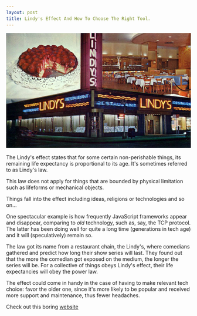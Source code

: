 ```yaml
---
layout: post
title: Lindy's Effect And How To Choose The Right Tool.
---
```


![image](/images/lindy.png )


The Lindy's effect states that for some certain non-perishable things, its remaining life expectancy is proportional to its age. It's sometimes referred to as Lindy's law.



This law does not apply for things that are bounded by physical limitation such as lifeforms or mechanical objects.

Things fall into the effect including ideas, religions or technologies and so on...

One spectacular example is how frequently JavaScript frameworks appear and disappear, comparing to *old* technology, such as, say, the TCP protocol. The latter has been doing well for quite a long time (generations in tech age) and it will (speculatively) remain so.






The law got its name from a restaurant chain, the Lindy's, where comedians gathered and predict how long their show series will last. They found out that the more the comedian got exposed on the medium, the longer the series will be. For a collective of things obeys Lindy's effect, their life expectancies will obey the power law.


The effect could come in handy in the case of having to make relevant tech choice: favor the older one, since it's more likely to be popular and received more support and maintenance, thus fewer headaches.


Check out this boring [website](boringtechnology.club)

